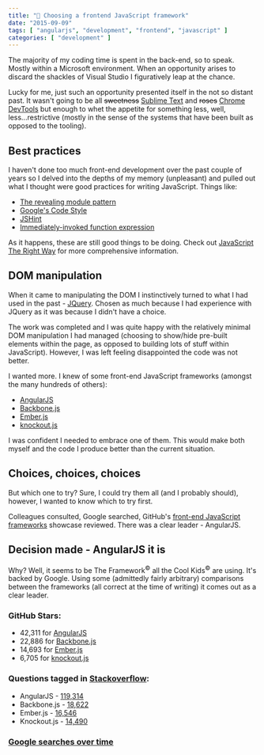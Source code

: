```yaml
---
title: "📐 Choosing a frontend JavaScript framework"
date: "2015-09-09"
tags: [ "angularjs", "development", "frontend", "javascript" ]
categories: [ "development" ]
---
```


The majority of my coding time is spent in the back-end, so to speak. Mostly
within a Microsoft environment. When an opportunity arises to discard the
shackles of Visual Studio I figuratively leap at the chance.

Lucky for me, just such an opportunity presented itself in the not so distant
past. It wasn't going to be all <s>sweetness</s>
[Sublime Text](http://www.sublimetext.com/) and <s>roses</s>
[Chrome DevTools](https://developer.chrome.com/devtools) but enough to whet the
appetite for something less, well, less...restrictive (mostly in the sense of
the systems that have been built as opposed to the tooling).

## Best practices

I haven't done too much front-end development over the past couple of years so
I delved into the depths of my memory (unpleasant) and pulled out what I
thought were good practices for writing JavaScript. Things like:

* [The revealing module pattern](http://addyosmani.com/resources/essentialjsdesignpatterns/book/#revealingmodulepatternjavascript)
* [Google's Code Style](http://google-styleguide.googlecode.com/svn/trunk/javascriptguide.xml)
* [JSHint](http://jshint.com/)
* [Immediately-invoked function expression](http://benalman.com/news/2010/11/immediately-invoked-function-expression/)

As it happens, these are still good things to be doing. Check out
[JavaScript The Right Way](http://jstherightway.org/) for more comprehensive
information.

## DOM manipulation

When it came to manipulating the DOM I instinctively turned to what I had used
in the past - [JQuery](https://jquery.com/). Chosen as much because I had
experience with JQuery as it was because I didn't have a choice.

The work was completed and I was quite happy with the relatively minimal DOM
manipulation I had managed (choosing to show/hide pre-built elements within the
page, as opposed to building lots of stuff within JavaScript). However, I was
left feeling disappointed the code was not better.

I wanted more. I knew of some front-end JavaScript frameworks (amongst the many
hundreds of others):

* [AngularJS](https://angularjs.org/)
* [Backbone.js](http://backbonejs.org/)
* [Ember.js](http://emberjs.com/)
* [knockout.js](http://knockoutjs.com/)

I was confident I needed to embrace one of them. This would make both myself
and the code I produce better than the current situation.

## Choices, choices, choices

But which one to try? Sure, I could try them all (and I probably should),
however, I wanted to know which to try first.

Colleagues consulted, Google searched, GitHub's
[front-end JavaScript frameworks](https://github.com/showcases/front-end-javascript-frameworks)
showcase reviewed. There was a clear leader - AngularJS.

## Decision made - AngularJS it is

Why? Well, it seems to be The Framework<sup>&copy;</sup> all the Cool
Kids<sup>&copy;</sup> are using. It's backed by Google. Using some (admittedly
fairly arbitrary) comparisons between the frameworks (all correct at the time
of writing) it comes out as a clear leader.

### GitHub Stars:

* 42,311 for [AngularJS](https://github.com/angular/angular.js)
* 22,886 for [Backbone.js](https://github.com/jashkenas/backbone)
* 14,693 for [Ember.js](https://github.com/emberjs/ember.js)
* 6,705 for [knockout.js](https://github.com/knockout/knockout)

### Questions tagged in [Stackoverflow](http://stackoverflow.com/):

* AngularJS - [119,314](http://stackoverflow.com/questions/tagged/angularjs)
* Backbone.js - [18,622](http://stackoverflow.com/questions/tagged/backbone.js)
* Ember.js - [16,546](http://stackoverflow.com/questions/tagged/ember.js)
* Knockout.js - [14,490](http://stackoverflow.com/questions/tagged/knockout.js)

### [Google searches over time](https://trends.google.com/trends/explore?geo=GB&q=angularjs,emberjs,backbonejs,knockoutjs)
